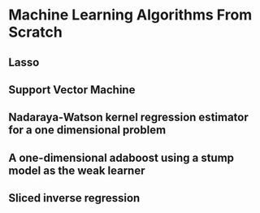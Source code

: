 # Machine Learning Algorithms From Scratch

## Lasso
## Support Vector Machine
## Nadaraya-Watson kernel regression estimator for a one dimensional problem
## A one-dimensional adaboost using a stump model as the weak learner
## Sliced inverse regression
